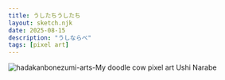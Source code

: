 ```yaml
---
title: うしたちうしたち
layout: sketch.njk
date: 2025-08-15
description: "うしならべ"
tags: [pixel art]
---
```


![hadakanbonezumi-arts-My doodle cow pixel art](/images/20250815.jpg)
Ushi Narabe